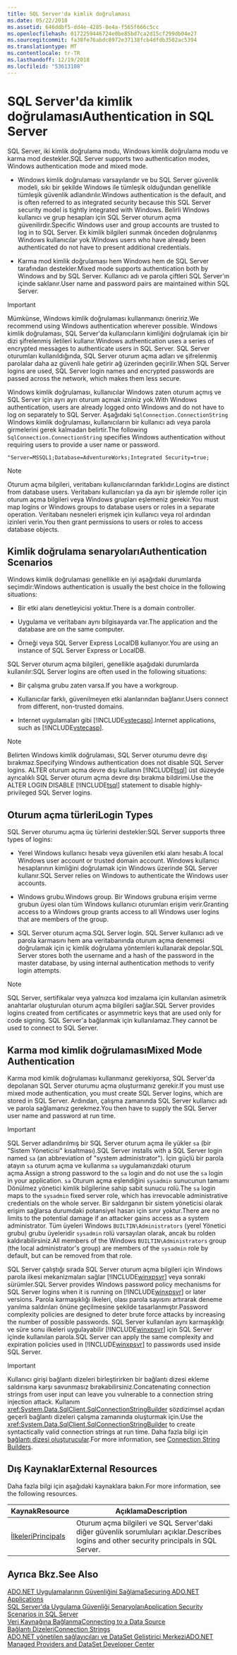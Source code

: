 ```yaml
---
title: SQL Server'da kimlik doğrulaması
ms.date: 05/22/2018
ms.assetid: 646ddbf5-dd4e-4285-8e4a-f565f666c5cc
ms.openlocfilehash: 0172259446724e0be85bd7ca2d15cf299db04e27
ms.sourcegitcommit: fa38fe76abdc8972e37138fcb4dfdb3502ac5394
ms.translationtype: MT
ms.contentlocale: tr-TR
ms.lasthandoff: 12/19/2018
ms.locfileid: "53613108"
---
```

# <a name="authentication-in-sql-server"></a><span data-ttu-id="4ad3d-102">SQL Server'da kimlik doğrulaması</span><span class="sxs-lookup"><span data-stu-id="4ad3d-102">Authentication in SQL Server</span></span>
<span data-ttu-id="4ad3d-103">SQL Server, iki kimlik doğrulama modu, Windows kimlik doğrulama modu ve karma mod destekler.</span><span class="sxs-lookup"><span data-stu-id="4ad3d-103">SQL Server supports two authentication modes, Windows authentication mode and mixed mode.</span></span>  
  
-   <span data-ttu-id="4ad3d-104">Windows kimlik doğrulaması varsayılandır ve bu SQL Server güvenlik modeli, sıkı bir şekilde Windows ile tümleşik olduğundan genellikle tümleşik güvenlik adlandırılır.</span><span class="sxs-lookup"><span data-stu-id="4ad3d-104">Windows authentication is the default, and is often referred to as integrated security because this SQL Server security model is tightly integrated with Windows.</span></span> <span data-ttu-id="4ad3d-105">Belirli Windows kullanıcı ve grup hesapları için SQL Server oturum açma güvenilirdir.</span><span class="sxs-lookup"><span data-stu-id="4ad3d-105">Specific Windows user and group accounts are trusted to log in to SQL Server.</span></span> <span data-ttu-id="4ad3d-106">Ek kimlik bilgileri sunmak önceden doğrulanmış Windows kullanıcılar yok.</span><span class="sxs-lookup"><span data-stu-id="4ad3d-106">Windows users who have already been authenticated do not have to present additional credentials.</span></span>  
  
-   <span data-ttu-id="4ad3d-107">Karma mod kimlik doğrulaması hem Windows hem de SQL Server tarafından destekler.</span><span class="sxs-lookup"><span data-stu-id="4ad3d-107">Mixed mode supports authentication both by Windows and by SQL Server.</span></span> <span data-ttu-id="4ad3d-108">Kullanıcı adı ve parola çiftleri SQL Server'ın içinde saklanır.</span><span class="sxs-lookup"><span data-stu-id="4ad3d-108">User name and password pairs are maintained within SQL Server.</span></span>  
  
> [!IMPORTANT]
>  <span data-ttu-id="4ad3d-109">Mümkünse, Windows kimlik doğrulaması kullanmanızı öneririz.</span><span class="sxs-lookup"><span data-stu-id="4ad3d-109">We recommend using Windows authentication wherever possible.</span></span> <span data-ttu-id="4ad3d-110">Windows kimlik doğrulaması, SQL Server'da kullanıcıların kimliğini doğrulamak için bir dizi şifrelenmiş iletileri kullanır.</span><span class="sxs-lookup"><span data-stu-id="4ad3d-110">Windows authentication uses a series of encrypted messages to authenticate users in SQL Server.</span></span> <span data-ttu-id="4ad3d-111">SQL Server oturumları kullanıldığında, SQL Server oturum açma adları ve şifrelenmiş parolalar daha az güvenli hale getirir ağ üzerinden geçirilir.</span><span class="sxs-lookup"><span data-stu-id="4ad3d-111">When SQL Server logins are used, SQL Server login names and encrypted passwords are passed across the network, which makes them less secure.</span></span>  
  
 <span data-ttu-id="4ad3d-112">Windows kimlik doğrulaması, kullanıcılar Windows zaten oturum açmış ve SQL Server için ayrı ayrı oturum açmak izniniz yok.</span><span class="sxs-lookup"><span data-stu-id="4ad3d-112">With Windows authentication, users are already logged onto Windows and do not have to log on separately to SQL Server.</span></span> <span data-ttu-id="4ad3d-113">Aşağıdaki `SqlConnection.ConnectionString` Windows kimlik doğrulaması, kullanıcıların bir kullanıcı adı veya parola girmelerini gerek kalmadan belirtir.</span><span class="sxs-lookup"><span data-stu-id="4ad3d-113">The following `SqlConnection.ConnectionString` specifies Windows authentication without requiring users to provide a user name or password.</span></span>  
  
```  
"Server=MSSQL1;Database=AdventureWorks;Integrated Security=true;  
```  
  
> [!NOTE]
>  <span data-ttu-id="4ad3d-114">Oturum açma bilgileri, veritabanı kullanıcılarından farklıdır.</span><span class="sxs-lookup"><span data-stu-id="4ad3d-114">Logins are distinct from database users.</span></span> <span data-ttu-id="4ad3d-115">Veritabanı kullanıcıları ya da ayrı bir işlemde roller için oturum açma bilgileri veya Windows grupları eşlemeniz gerekir.</span><span class="sxs-lookup"><span data-stu-id="4ad3d-115">You must map logins or Windows groups to database users or roles in a separate operation.</span></span> <span data-ttu-id="4ad3d-116">Veritabanı nesneleri erişmek için kullanıcı veya rol ardından izinleri verin.</span><span class="sxs-lookup"><span data-stu-id="4ad3d-116">You then grant permissions to users or roles to access database objects.</span></span>  
  
## <a name="authentication-scenarios"></a><span data-ttu-id="4ad3d-117">Kimlik doğrulama senaryoları</span><span class="sxs-lookup"><span data-stu-id="4ad3d-117">Authentication Scenarios</span></span>  
 <span data-ttu-id="4ad3d-118">Windows kimlik doğrulaması genellikle en iyi aşağıdaki durumlarda seçimdir:</span><span class="sxs-lookup"><span data-stu-id="4ad3d-118">Windows authentication is usually the best choice in the following situations:</span></span>  
  
-   <span data-ttu-id="4ad3d-119">Bir etki alanı denetleyicisi yoktur.</span><span class="sxs-lookup"><span data-stu-id="4ad3d-119">There is a domain controller.</span></span>  
  
-   <span data-ttu-id="4ad3d-120">Uygulama ve veritabanı aynı bilgisayarda var.</span><span class="sxs-lookup"><span data-stu-id="4ad3d-120">The application and the database are on the same computer.</span></span>  
  
-   <span data-ttu-id="4ad3d-121">Örneği veya SQL Server Express LocalDB kullanıyor.</span><span class="sxs-lookup"><span data-stu-id="4ad3d-121">You are using an instance of SQL Server Express or LocalDB.</span></span>  
  
 <span data-ttu-id="4ad3d-122">SQL Server oturum açma bilgileri, genellikle aşağıdaki durumlarda kullanılır:</span><span class="sxs-lookup"><span data-stu-id="4ad3d-122">SQL Server logins are often used in the following situations:</span></span>  
  
-   <span data-ttu-id="4ad3d-123">Bir çalışma grubu zaten varsa.</span><span class="sxs-lookup"><span data-stu-id="4ad3d-123">If you have a workgroup.</span></span>  
  
-   <span data-ttu-id="4ad3d-124">Kullanıcılar farklı, güvenilmeyen etki alanlarından bağlanır.</span><span class="sxs-lookup"><span data-stu-id="4ad3d-124">Users connect from different, non-trusted domains.</span></span>  
  
-   <span data-ttu-id="4ad3d-125">Internet uygulamaları gibi [!INCLUDE[vstecasp](../../../../../includes/vstecasp-md.md)].</span><span class="sxs-lookup"><span data-stu-id="4ad3d-125">Internet applications, such as [!INCLUDE[vstecasp](../../../../../includes/vstecasp-md.md)].</span></span>  
  
> [!NOTE]
>  <span data-ttu-id="4ad3d-126">Belirten Windows kimlik doğrulaması, SQL Server oturumu devre dışı bırakmaz.</span><span class="sxs-lookup"><span data-stu-id="4ad3d-126">Specifying Windows authentication does not disable SQL Server logins.</span></span> <span data-ttu-id="4ad3d-127">ALTER oturum açma devre dışı kullanın [!INCLUDE[tsql](../../../../../includes/tsql-md.md)] üst düzeyde ayrıcalıklı SQL Server oturum açma devre dışı bırakma bildirimi.</span><span class="sxs-lookup"><span data-stu-id="4ad3d-127">Use the ALTER LOGIN DISABLE [!INCLUDE[tsql](../../../../../includes/tsql-md.md)] statement to disable highly-privileged SQL Server logins.</span></span>  
  
## <a name="login-types"></a><span data-ttu-id="4ad3d-128">Oturum açma türleri</span><span class="sxs-lookup"><span data-stu-id="4ad3d-128">Login Types</span></span>  
 <span data-ttu-id="4ad3d-129">SQL Server oturumu açma üç türlerini destekler:</span><span class="sxs-lookup"><span data-stu-id="4ad3d-129">SQL Server supports three types of logins:</span></span>  
  
-   <span data-ttu-id="4ad3d-130">Yerel Windows kullanıcı hesabı veya güvenilen etki alanı hesabı.</span><span class="sxs-lookup"><span data-stu-id="4ad3d-130">A local Windows user account or trusted domain account.</span></span> <span data-ttu-id="4ad3d-131">Windows kullanıcı hesaplarının kimliğini doğrulamak için Windows üzerinde SQL Server kullanır.</span><span class="sxs-lookup"><span data-stu-id="4ad3d-131">SQL Server relies on Windows to authenticate the Windows user accounts.</span></span>  
  
-   <span data-ttu-id="4ad3d-132">Windows grubu.</span><span class="sxs-lookup"><span data-stu-id="4ad3d-132">Windows group.</span></span> <span data-ttu-id="4ad3d-133">Bir Windows grubuna erişim verme grubun üyesi olan tüm Windows kullanıcı oturumları erişim verir.</span><span class="sxs-lookup"><span data-stu-id="4ad3d-133">Granting access to a Windows group grants access to all Windows user logins that are members of the group.</span></span>  
  
-   <span data-ttu-id="4ad3d-134">SQL Server oturum açma.</span><span class="sxs-lookup"><span data-stu-id="4ad3d-134">SQL Server login.</span></span> <span data-ttu-id="4ad3d-135">SQL Server kullanıcı adı ve parola karmasını hem ana veritabanında oturum açma denemesi doğrulamak için iç kimlik doğrulama yöntemleri kullanarak depolar.</span><span class="sxs-lookup"><span data-stu-id="4ad3d-135">SQL Server stores both the username and a hash of the password in the master database, by using internal authentication methods to verify login attempts.</span></span>  
  
> [!NOTE]
>  <span data-ttu-id="4ad3d-136">SQL Server, sertifikalar veya yalnızca kod imzalama için kullanılan asimetrik anahtarlar oluşturulan oturum açma bilgileri sağlar.</span><span class="sxs-lookup"><span data-stu-id="4ad3d-136">SQL Server provides logins created from certificates or asymmetric keys that are used only for code signing.</span></span> <span data-ttu-id="4ad3d-137">SQL Server'a bağlanmak için kullanılamaz.</span><span class="sxs-lookup"><span data-stu-id="4ad3d-137">They cannot be used to connect to SQL Server.</span></span>  
  
## <a name="mixed-mode-authentication"></a><span data-ttu-id="4ad3d-138">Karma mod kimlik doğrulaması</span><span class="sxs-lookup"><span data-stu-id="4ad3d-138">Mixed Mode Authentication</span></span>  
 <span data-ttu-id="4ad3d-139">Karma mod kimlik doğrulaması kullanmanız gerekiyorsa, SQL Server'da depolanan SQL Server oturumu açma oluşturmanız gerekir.</span><span class="sxs-lookup"><span data-stu-id="4ad3d-139">If you must use mixed mode authentication, you must create SQL Server logins, which are stored in SQL Server.</span></span> <span data-ttu-id="4ad3d-140">Ardından, çalışma zamanında SQL Server kullanıcı adı ve parola sağlamanız gerekmez.</span><span class="sxs-lookup"><span data-stu-id="4ad3d-140">You then have to supply the SQL Server user name and password at run time.</span></span>  
  
> [!IMPORTANT]
>  <span data-ttu-id="4ad3d-141">SQL Server adlandırılmış bir SQL Server oturum açma ile yükler `sa` (bir "Sistem Yöneticisi" kısaltması).</span><span class="sxs-lookup"><span data-stu-id="4ad3d-141">SQL Server installs with a SQL Server login named `sa` (an abbreviation of "system administrator").</span></span> <span data-ttu-id="4ad3d-142">İçin güçlü bir parola atayın `sa` oturum açma ve kullanma `sa` uygulamanızdaki oturum açma.</span><span class="sxs-lookup"><span data-stu-id="4ad3d-142">Assign a strong password to the `sa` login and do not use the `sa` login in your application.</span></span> <span data-ttu-id="4ad3d-143">`sa` Oturum açma eşlendiğini `sysadmin` sunucunun tamamı Dönülmez yönetici kimlik bilgilerine sahip sabit sunucu rolü.</span><span class="sxs-lookup"><span data-stu-id="4ad3d-143">The `sa` login maps to the `sysadmin` fixed server role, which has irrevocable administrative credentials on the whole server.</span></span> <span data-ttu-id="4ad3d-144">Bir saldırganın bir sistem yöneticisi olarak erişim sağlarsa durumdaki potansiyel hasarı için sınır yoktur.</span><span class="sxs-lookup"><span data-stu-id="4ad3d-144">There are no limits to the potential damage if an attacker gains access as a system administrator.</span></span> <span data-ttu-id="4ad3d-145">Tüm üyeleri Windows `BUILTIN\Administrators` (yerel Yönetici grubu) grubu üyeleridir `sysadmin` rolü varsayılan olarak, ancak bu rolden kaldırabilirsiniz.</span><span class="sxs-lookup"><span data-stu-id="4ad3d-145">All members of the Windows `BUILTIN\Administrators` group (the local administrator's group) are members of the `sysadmin` role by default, but can be removed from that role.</span></span>  
  
 <span data-ttu-id="4ad3d-146">SQL Server çalıştığı sırada SQL Server oturum açma bilgileri için Windows parola ilkesi mekanizmaları sağlar [!INCLUDE[winxpsvr](../../../../../includes/winxpsvr-md.md)] veya sonraki sürümler.</span><span class="sxs-lookup"><span data-stu-id="4ad3d-146">SQL Server provides Windows password policy mechanisms for SQL Server logins when it is running on [!INCLUDE[winxpsvr](../../../../../includes/winxpsvr-md.md)] or later versions.</span></span> <span data-ttu-id="4ad3d-147">Parola karmaşıklığı ilkeleri, olası parola sayısını artırarak deneme yanılma saldırıları önüne geçilmesine şekilde tasarlanmıştır.</span><span class="sxs-lookup"><span data-stu-id="4ad3d-147">Password complexity policies are designed to deter brute force attacks by increasing the number of possible passwords.</span></span> <span data-ttu-id="4ad3d-148">SQL Server kullanılan aynı karmaşıklığı ve süre sonu ilkeleri uygulayabilir [!INCLUDE[winxpsvr](../../../../../includes/winxpsvr-md.md)] için SQL Server içinde kullanılan parola.</span><span class="sxs-lookup"><span data-stu-id="4ad3d-148">SQL Server can apply the same complexity and expiration policies used in [!INCLUDE[winxpsvr](../../../../../includes/winxpsvr-md.md)] to passwords used inside SQL Server.</span></span>  
  
> [!IMPORTANT]
>  <span data-ttu-id="4ad3d-149">Kullanıcı girişi bağlantı dizeleri birleştirirken bir bağlantı dizesi ekleme saldırısına karşı savunmasız bırakabilirsiniz.</span><span class="sxs-lookup"><span data-stu-id="4ad3d-149">Concatenating connection strings from user input can leave you vulnerable to a connection string injection attack.</span></span> <span data-ttu-id="4ad3d-150">Kullanım <xref:System.Data.SqlClient.SqlConnectionStringBuilder> sözdizimsel açıdan geçerli bağlantı dizeleri çalışma zamanında oluşturmak için.</span><span class="sxs-lookup"><span data-stu-id="4ad3d-150">Use the <xref:System.Data.SqlClient.SqlConnectionStringBuilder> to create syntactically valid connection strings at run time.</span></span> <span data-ttu-id="4ad3d-151">Daha fazla bilgi için [bağlantı dizesi oluşturucular](../../../../../docs/framework/data/adonet/connection-string-builders.md).</span><span class="sxs-lookup"><span data-stu-id="4ad3d-151">For more information, see [Connection String Builders](../../../../../docs/framework/data/adonet/connection-string-builders.md).</span></span>  
  
## <a name="external-resources"></a><span data-ttu-id="4ad3d-152">Dış Kaynaklar</span><span class="sxs-lookup"><span data-stu-id="4ad3d-152">External Resources</span></span>  
 <span data-ttu-id="4ad3d-153">Daha fazla bilgi için aşağıdaki kaynaklara bakın.</span><span class="sxs-lookup"><span data-stu-id="4ad3d-153">For more information, see the following resources.</span></span>  
  
|<span data-ttu-id="4ad3d-154">Kaynak</span><span class="sxs-lookup"><span data-stu-id="4ad3d-154">Resource</span></span>|<span data-ttu-id="4ad3d-155">Açıklama</span><span class="sxs-lookup"><span data-stu-id="4ad3d-155">Description</span></span>|  
|--------------|-----------------|  
|[<span data-ttu-id="4ad3d-156">İlkeleri</span><span class="sxs-lookup"><span data-stu-id="4ad3d-156">Principals</span></span>](/sql/relational-databases/security/authentication-access/principals-database-engine)|<span data-ttu-id="4ad3d-157">Oturum açma bilgileri ve SQL Server'daki diğer güvenlik sorumluları açıklar.</span><span class="sxs-lookup"><span data-stu-id="4ad3d-157">Describes logins and other security principals in SQL Server.</span></span>|  
  
## <a name="see-also"></a><span data-ttu-id="4ad3d-158">Ayrıca Bkz.</span><span class="sxs-lookup"><span data-stu-id="4ad3d-158">See Also</span></span>  
 [<span data-ttu-id="4ad3d-159">ADO.NET Uygulamalarının Güvenliğini Sağlama</span><span class="sxs-lookup"><span data-stu-id="4ad3d-159">Securing ADO.NET Applications</span></span>](../../../../../docs/framework/data/adonet/securing-ado-net-applications.md)  
 [<span data-ttu-id="4ad3d-160">SQL Server'da Uygulama Güvenliği Senaryoları</span><span class="sxs-lookup"><span data-stu-id="4ad3d-160">Application Security Scenarios in SQL Server</span></span>](../../../../../docs/framework/data/adonet/sql/application-security-scenarios-in-sql-server.md)  
 [<span data-ttu-id="4ad3d-161">Veri Kaynağına Bağlanma</span><span class="sxs-lookup"><span data-stu-id="4ad3d-161">Connecting to a Data Source</span></span>](../../../../../docs/framework/data/adonet/connecting-to-a-data-source.md)  
 [<span data-ttu-id="4ad3d-162">Bağlantı Dizeleri</span><span class="sxs-lookup"><span data-stu-id="4ad3d-162">Connection Strings</span></span>](../../../../../docs/framework/data/adonet/connection-strings.md)  
 [<span data-ttu-id="4ad3d-163">ADO.NET yönetilen sağlayıcıları ve DataSet Geliştirici Merkezi</span><span class="sxs-lookup"><span data-stu-id="4ad3d-163">ADO.NET Managed Providers and DataSet Developer Center</span></span>](https://go.microsoft.com/fwlink/?LinkId=217917)
